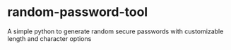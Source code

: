 # random-password-tool
A simple python to generate random secure passwords with customizable length and character options
